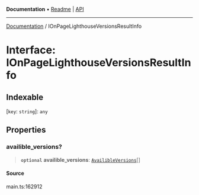 **Documentation** • [Readme](../README.md) \| [API](../globals.md)

***

[Documentation](../README.md) / IOnPageLighthouseVersionsResultInfo

# Interface: IOnPageLighthouseVersionsResultInfo

## Indexable

 \[`key`: `string`\]: `any`

## Properties

### availible\_versions?

> **`optional`** **availible\_versions**: [`AvailibleVersions`](../classes/AvailibleVersions.md)[]

#### Source

main.ts:162912
